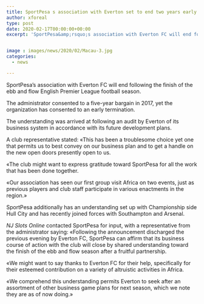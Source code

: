 ```yaml
---
title: SportPesa s association with Everton set to end two years early
author: xforeal 
type: post
date: 2020-02-17T00:00:00+00:00
excerpt: 'SportPesa&amp;rsquo;s association with Everton FC will end following the finish of the ebb and flow English Premier League football season '


image : images/news/2020/02/Macau-3.jpg
categories:
  - news

---
```

<span style="font-weight: 400;">SportPesa&rsquo;s association with Everton FC will end following the finish of the ebb and flow English Premier League football season.</span>

<span style="font-weight: 400;">The administrator consented to a five-year bargain in 2017, yet the organization has consented to an early termination.</span>

<span style="font-weight: 400;">The understanding was arrived at following an audit by Everton of its business system in accordance with its future development plans.</span>

<span style="font-weight: 400;">A club representative stated: &#171;This has been a troublesome choice yet one that permits us to best convey on our business plan and to get a handle on the new open doors presently open to us.</span>

<span style="font-weight: 400;">&#171;The club might want to express gratitude toward SportPesa for all the work that has been done together.</span>

<span style="font-weight: 400;">&#171;Our association has seen our first group visit Africa on two events, just as previous players and club staff participate in various enactments in the region.&#187;</span>

<span style="font-weight: 400;">SportPesa additionally has an understanding set up with Championship side Hull City and has recently joined forces with Southampton and Arsenal.</span>

<span style="font-weight: 400;"><em>NJ Slots Online</em>&nbsp;contacted SportPesa for input, with a representative from the administrator saying:&nbsp;</span>&#171;Following the announcement discharged the previous evening by Everton FC, SportPesa can affirm that its business course of action with the club will close by shared understanding toward the finish of the ebb and flow season after a fruitful partnership.

&#171;We might want to say thanks to Everton FC for their help, specifically for their esteemed contribution on a variety of altruistic activities in Africa.

&#171;We comprehend this understanding permits Everton to seek after an assortment of other business game plans for next season, which we note they are as of now doing.&#187;